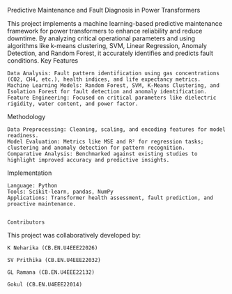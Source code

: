 Predictive Maintenance and Fault Diagnosis in Power Transformers

This project implements a machine learning-based predictive maintenance framework for power transformers to enhance reliability and reduce downtime. By analyzing critical operational parameters and using algorithms like k-means clustering, SVM, Linear Regression, Anomaly Detection, and Random Forest, it accurately identifies and predicts fault conditions.
Key Features

    Data Analysis: Fault pattern identification using gas concentrations (CO2, CH4, etc.), health indices, and life expectancy metrics.
    Machine Learning Models: Random Forest, SVM, K-Means Clustering, and Isolation Forest for fault detection and anomaly identification.
    Feature Engineering: Focused on critical parameters like dielectric rigidity, water content, and power factor.

Methodology

    Data Preprocessing: Cleaning, scaling, and encoding features for model readiness.
    Model Evaluation: Metrics like MSE and R² for regression tasks; clustering and anomaly detection for pattern recognition.
    Comparative Analysis: Benchmarked against existing studies to highlight improved accuracy and predictive insights.

Implementation

    Language: Python
    Tools: Scikit-learn, pandas, NumPy
    Applications: Transformer health assessment, fault prediction, and proactive maintenance.


    Contributors 

This project was collaboratively developed by:

    K Neharika (CB.EN.U4EEE22026)
    
    SV Prithika (CB.EN.U4EEE22032)
    
    GL Ramana (CB.EN.U4EEE22132)
    
    Gokul (CB.EN.U4EEE22014)
